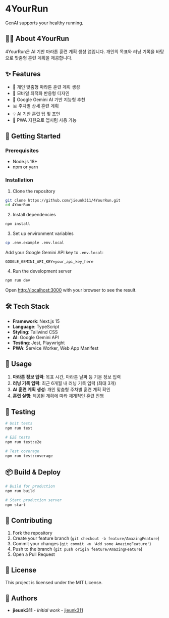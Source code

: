 # 4YourRun
GenAI supports your healthy running.

## 🏃‍♂️ About 4YourRun

4YourRun은 AI 기반 마라톤 훈련 계획 생성 앱입니다. 개인의 목표와 러닝 기록을 바탕으로 맞춤형 훈련 계획을 제공합니다.

## ✨ Features

- 🎯 개인 맞춤형 마라톤 훈련 계획 생성
- 📱 모바일 최적화 반응형 디자인
- 🤖 Google Gemini AI 기반 지능형 추천
- 📊 주차별 상세 훈련 계획
- 💡 AI 기반 훈련 팁 및 조언
- 🔄 PWA 지원으로 앱처럼 사용 가능

## 🚀 Getting Started

### Prerequisites
- Node.js 18+ 
- npm or yarn

### Installation

1. Clone the repository
```bash
git clone https://github.com/jieunk311/4YourRun.git
cd 4YourRun
```

2. Install dependencies
```bash
npm install
```

3. Set up environment variables
```bash
cp .env.example .env.local
```
Add your Google Gemini API key to `.env.local`:
```
GOOGLE_GEMINI_API_KEY=your_api_key_here
```

4. Run the development server
```bash
npm run dev
```

Open [http://localhost:3000](http://localhost:3000) with your browser to see the result.

## 🛠️ Tech Stack

- **Framework**: Next.js 15
- **Language**: TypeScript
- **Styling**: Tailwind CSS
- **AI**: Google Gemini API
- **Testing**: Jest, Playwright
- **PWA**: Service Worker, Web App Manifest

## 📱 Usage

1. **마라톤 정보 입력**: 목표 시간, 마라톤 날짜 등 기본 정보 입력
2. **러닝 기록 입력**: 최근 6개월 내 러닝 기록 입력 (최대 3개)
3. **AI 훈련 계획 생성**: 개인 맞춤형 주차별 훈련 계획 확인
4. **훈련 실행**: 제공된 계획에 따라 체계적인 훈련 진행

## 🧪 Testing

```bash
# Unit tests
npm run test

# E2E tests
npm run test:e2e

# Test coverage
npm run test:coverage
```

## 📦 Build & Deploy

```bash
# Build for production
npm run build

# Start production server
npm start
```

## 🤝 Contributing

1. Fork the repository
2. Create your feature branch (`git checkout -b feature/AmazingFeature`)
3. Commit your changes (`git commit -m 'Add some AmazingFeature'`)
4. Push to the branch (`git push origin feature/AmazingFeature`)
5. Open a Pull Request

## 📄 License

This project is licensed under the MIT License.

## 👥 Authors

- **jieunk311** - *Initial work* - [jieunk311](https://github.com/jieunk311)
